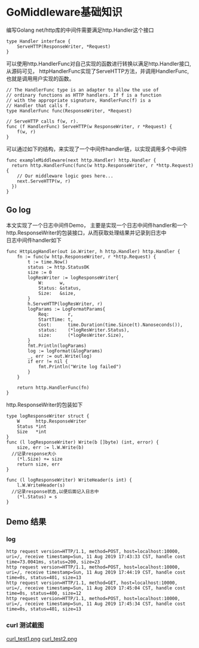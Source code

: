 # GoMiddleware基础知识  
编写Golang net/http库的中间件需要满足http.Handler这个接口  
```
type Handler interface {
	ServeHTTP(ResponseWriter, *Request)
}
```
可以使用http.HandlerFunc对自己实现的函数进行转换以满足http.Handler接口, 从源码可见， httpHandlerFunc实现了ServeHTTP方法，并调用HandlerFunc,  
也就是调用用户实现的函数。  
```
// The HandlerFunc type is an adapter to allow the use of
// ordinary functions as HTTP handlers. If f is a function
// with the appropriate signature, HandlerFunc(f) is a
// Handler that calls f.
type HandlerFunc func(ResponseWriter, *Request)

// ServeHTTP calls f(w, r).
func (f HandlerFunc) ServeHTTP(w ResponseWriter, r *Request) {
	f(w, r)
}
```
可以通过如下的结构，来实现了一个中间件handler链，以实现调用多个中间件  
```
func exampleMiddleware(next http.Handler) http.Handler {
  return http.HandlerFunc(func(w http.ResponseWriter, r *http.Request) {
    // Our middleware logic goes here...
    next.ServeHTTP(w, r)
  })
}
```
## Go log  
本文实现了一个日志中间件Demo， 主要是实现一个日志中间件handler和一个http.ResponseWriter的包装接口，从而获取处理结果并记录到日志中    
日志中间件handler如下  
```
func HttpLogHandler(out io.Writer, h http.Handler) http.Handler {
	fn := func(w http.ResponseWriter, r *http.Request) {
		t := time.Now()
		status := http.StatusOK
		size := 0
		logResWriter := logResponseWriter{
			W:      w,
			Status: &status,
			Size:   &size,
		}
		h.ServeHTTP(logResWriter, r)
		logParams := LogFormatParams{
			Req:       r,
			StartTime: t,
			Cost:      time.Duration(time.Since(t).Nanoseconds()),
			status:    (*logResWriter.Status),
			size:      (*logResWriter.Size),
		}
		fmt.Println(logParams)
		log := logFormat(&logParams)
		_, err := out.Write(log)
		if err != nil {
			fmt.Println("Write log failed")
		}
	}

	return http.HandlerFunc(fn)
}
```
http.ResponseWriter的包装如下  
```
type logResponseWriter struct {
	W      http.ResponseWriter
	Status *int
	Size   *int
}
func (l logResponseWriter) Write(b []byte) (int, error) {
	size, err := l.W.Write(b)
  //记录response大小
	(*l.Size) += size
	return size, err
}

func (l logResponseWriter) WriteHeader(s int) {
	l.W.WriteHeader(s)
  //记录response状态,以便后面记入日志中
	(*l.Status) = s
}
```
## Demo 结果
### log  
```
http request version=HTTP/1.1, method=POST, host=localhost:10000, uri=/, receive timestamp=Sun, 11 Aug 2019 17:43:33 CST, handle cost time=73.0041ms, status=200, size=23
http request version=HTTP/1.1, method=POST, host=localhost:10000, uri=/, receive timestamp=Sun, 11 Aug 2019 17:44:19 CST, handle cost time=0s, status=401, size=13
http request version=HTTP/1.1, method=GET, host=localhost:10000, uri=/, receive timestamp=Sun, 11 Aug 2019 17:45:04 CST, handle cost time=0s, status=400, size=12
http request version=HTTP/1.1, method=POST, host=localhost:10000, uri=/, receive timestamp=Sun, 11 Aug 2019 17:45:34 CST, handle cost time=0s, status=401, size=13
```
### curl 测试截图    
[curl_test1.png](https://github.com/GrassInWind2019/GoDemo/blob/master/GoMiddleware/curl_test1.png)
[curl_test2.png](https://github.com/GrassInWind2019/GoDemo/blob/master/GoMiddleware/curl_test2.png)
